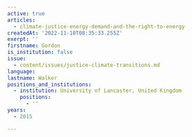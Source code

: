 ```yaml
---
active: true
articles:
  - climate-justice-energy-demand-and-the-right-to-energy
createdAt: '2022-11-10T08:35:33.255Z'
exerpt: ''
firstname: Gordon
is_institution: false
issue:
  - content/issues/justice-climate-transitions.md
language:
lastname: Walker
positions_and_institutions:
  - institution: University of Lancaster, United Kingdom
    positions:
      - ''
years:
  - 2015

---
```

